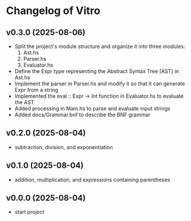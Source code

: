 # Changelog of Vitro

## v0.3.0 (2025-08-06)
- Split the project's module structure and organize it into three modules:
  1. Ast.hs
  1. Parser.hs
  1. Evaluator.hs
- Define the Expr type representing the Abstract Syntax Tree (AST) in Ast.hs
- Implement the parser in Parser.hs and modify it so that it can generate Expr from a string
- Implemented the eval :: Expr -> Int function in Evaluator.hs to evaluate the AST
- Added processing in Main.hs to parse and evaluate input strings
- Added docs/Grammar.bnf to describe the BNF grammar

## v0.2.0 (2025-08-04)
- subtraction, division, and exponentiation

## v0.1.0 (2025-08-04)
- addition, multiplication, and expressions containing parentheses

## v0.0.0 (2025-08-04)
- start project